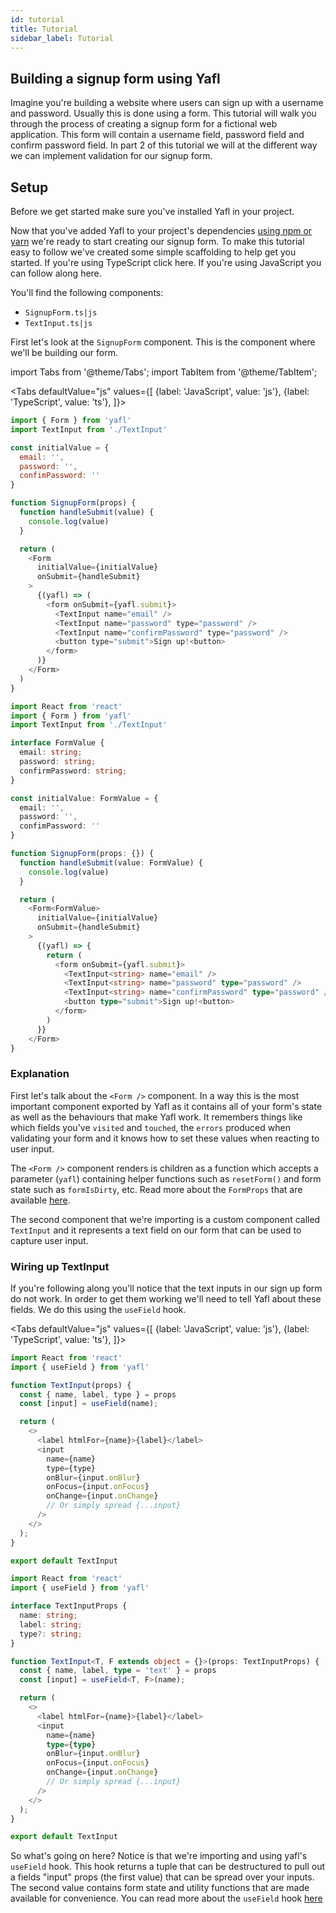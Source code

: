 ```yaml
---
id: tutorial
title: Tutorial
sidebar_label: Tutorial
---
```


## Building a signup form using Yafl

Imagine you're building a website where users can sign up with a username and password. Usually this is done using a form. This tutorial will walk you through the process of creating a signup form for a fictional web application. This form will contain a username field, password field and confirm password field. In part 2 of this tutorial we will at the different way we can implement validation for our signup form.


## Setup

Before we get started make sure you've installed Yafl in your project.

Now that you've added Yafl to your project's dependencies [using npm or yarn](./overview#installation) we're ready to start creating our signup form. To make this tutorial easy to follow we've created some simple scaffolding to help get you started. If you're using TypeScript click here. If you're using JavaScript you can follow along here.

You'll find the following components:

* `SignupForm.ts|js`
* `TextInput.ts|js`

First let's look at the `SignupForm` component. This is the component where we'll be building our form.


import Tabs from '@theme/Tabs';
import TabItem from '@theme/TabItem';

<Tabs
  defaultValue="js"
  values={[
    {label: 'JavaScript', value: 'js'},
    {label: 'TypeScript', value: 'ts'},
  ]}>
 <TabItem value="js">

```js title="/src/SignupForm.js"
import { Form } from 'yafl'
import TextInput from './TextInput'

const initialValue = {
  email: '',
  password: '',
  confimPassword: ''
}

function SignupForm(props) {
  function handleSubmit(value) {
    console.log(value)
  }

  return (
    <Form
      initialValue={initialValue} 
      onSubmit={handleSubmit}
    >
      {(yafl) => (
        <form onSubmit={yafl.submit}>
          <TextInput name="email" />
          <TextInput name="password" type="password" />
          <TextInput name="confirmPassword" type="password" />
          <button type="submit">Sign up!<button>
        </form>
      )}
    </Form>
  )
}

```

</TabItem>
<TabItem value="ts">

```ts title="/src/SignupForm.ts"
import React from 'react'
import { Form } from 'yafl'
import TextInput from './TextInput'

interface FormValue {
  email: string;
  password: string;
  confirmPassword: string;
}

const initialValue: FormValue = {
  email: '',
  password: '',
  confimPassword: ''
}

function SignupForm(props: {}) {
  function handleSubmit(value: FormValue) {
    console.log(value)
  }

  return (
    <Form<FormValue> 
      initialValue={initialValue} 
      onSubmit={handleSubmit}
    >
      {(yafl) => {
        return (
          <form onSubmit={yafl.submit}>
            <TextInput<string> name="email" />
            <TextInput<string> name="password" type="password" />
            <TextInput<string> name="confirmPassword" type="password" />
            <button type="submit">Sign up!<button>
          </form>
        )
      }}
    </Form>
}
```

</TabItem>
</Tabs>


### Explanation

First let's talk about the `<Form />` component. In a way this is the most important component exported by Yafl as it contains all of your form's state as well as the behaviours that make Yafl work. It remembers things like which fields you've `visited` and `touched`, the `errors` produced when validating your form and it knows how to set these values when reacting to user input.

The `<Form />` component renders is children as a function which accepts a parameter (`yafl`) containing helper functions such as `resetForm()` and form state such as `formIsDirty`, etc. Read more about the `FormProps` that are available [here](./form#form-props).

The second component that we're importing is a custom component called `TextInput` and it represents a text field on our form that can be used to capture user input.


### Wiring up TextInput

If you're following along you'll notice that the text inputs in our sign up form do not work. In order to get them working we'll need to tell Yafl about these fields. We do this using the `useField` hook.

<Tabs
  defaultValue="js"
  values={[
    {label: 'JavaScript', value: 'js'},
    {label: 'TypeScript', value: 'ts'},
  ]}>
 <TabItem value="js">

```js title="/src/TextInput.js"
import React from 'react'
import { useField } from 'yafl'

function TextInput(props) {
  const { name, label, type } = props
  const [input] = useField(name);

  return (
    <>
      <label htmlFor={name}>{label}</label>
      <input 
        name={name}
        type={type}
        onBlur={input.onBlur}
        onFocus={input.onFocus}
        onChange={input.onChange}
        // Or simply spread {...input}
      />
    </>
  );
}

export default TextInput

```

</TabItem>
<TabItem value="ts">

```ts title="/src/TextInput.ts"
import React from 'react'
import { useField } from 'yafl'

interface TextInputProps {
  name: string;
  label: string;
  type?: string;
}

function TextInput<T, F extends object = {}>(props: TextInputProps) {
  const { name, label, type = 'text' } = props
  const [input] = useField<T, F>(name);

  return (
    <>
      <label htmlFor={name}>{label}</label>
      <input
        name={name}
        type={type}
        onBlur={input.onBlur}
        onFocus={input.onFocus}
        onChange={input.onChange}
        // Or simply spread {...input}
      />
    </>
  );
}

export default TextInput
```

</TabItem>
</Tabs>

So what's going on here? Notice is that we're importing and using yafl's `useField` hook. This hook returns a tuple that can be destructured to pull out a fields "input" props (the first value) that can be spread over your inputs. The second value contains form state and utility functions that are made available for convenience. You can read more about the `useField` hook [here](./usefield) 